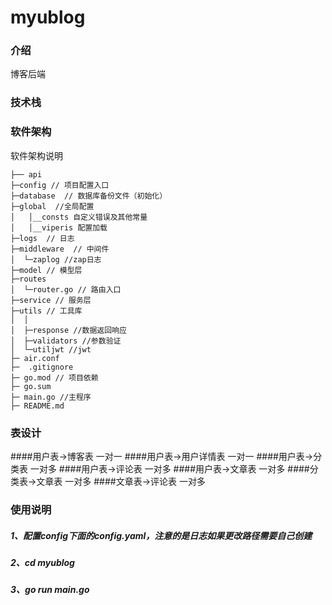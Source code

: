 # myublog

### 介绍
博客后端
### 技术栈

### 软件架构
软件架构说明
```text
├── api         
├─config // 项目配置入口   
├─database  // 数据库备份文件（初始化）
├─global  //全局配置
│   │__consts 自定义错误及其他常量
│   │__viperis 配置加载
├─logs  // 日志
├─middleware  // 中间件
│  └─zaplog //zap日志   
├─model // 模型层
├─routes
│  └─router.go // 路由入口   
├─service // 服务层             
├─utils // 工具库
│  │  
│  ├─response //数据返回响应   
│  ├─validators //参数验证   
│  └─utiljwt //jwt 
├─ air.conf  
├─  .gitignore
├─ go.mod // 项目依赖
├─ go.sum
├─ main.go //主程序
├─ README.md 
```
### 表设计
####用户表->博客表 一对一
####用户表->用户详情表 一对一
####用户表->分类表 一对多
####用户表->评论表 一对多
####用户表->文章表 一对多
####分类表->文章表 一对多
####文章表->评论表 一对多

### 使用说明
##### 1、配置config下面的config.yaml，注意的是日志如果更改路径需要自己创建
##### 2、cd myublog
##### 3、go run main.go
